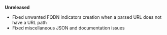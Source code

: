 **Unreleased**
* Fixed unwanted FQDN indicators creation when a parsed URL does not have a URL path
* Fixed miscellaneous JSON and documentation issues
